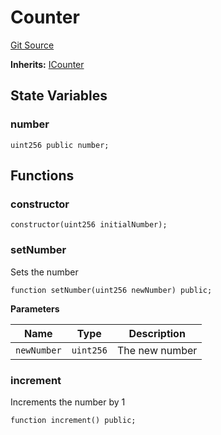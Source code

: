 # Counter
[Git Source](https://github.com/Uniswap/foundry-template/blob/6ed2d53f10b4739f84426a12bef01482d7a2e669/src/Counter.sol)

**Inherits:**
[ICounter](/src/interface/ICounter.sol/interface.ICounter.md)


## State Variables
### number

```solidity
uint256 public number;
```


## Functions
### constructor


```solidity
constructor(uint256 initialNumber);
```

### setNumber

Sets the number


```solidity
function setNumber(uint256 newNumber) public;
```
**Parameters**

|Name|Type|Description|
|----|----|-----------|
|`newNumber`|`uint256`|The new number|


### increment

Increments the number by 1


```solidity
function increment() public;
```

